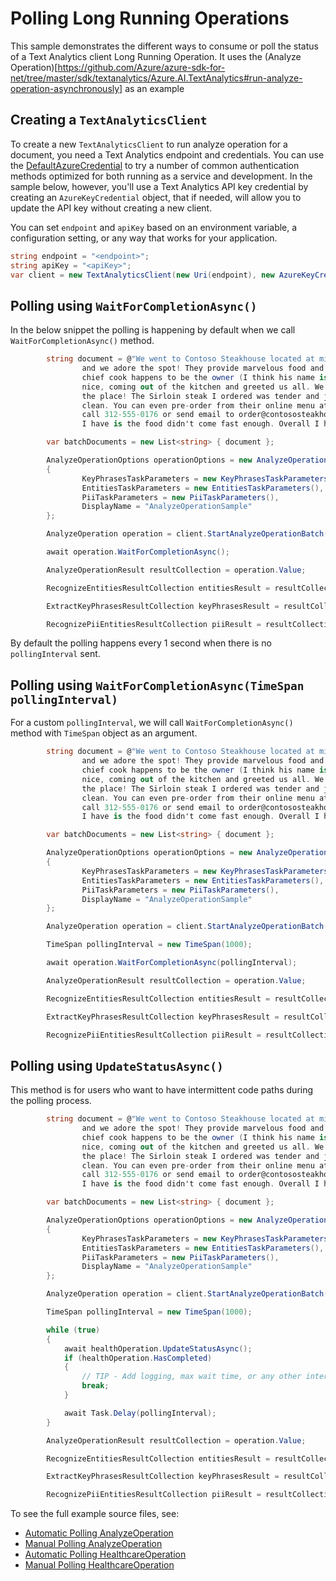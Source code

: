 # Polling Long Running Operations
This sample demonstrates the different ways to consume or poll the status of a Text Analytics client Long Running Operation.  It uses the (Analyze Operation)[https://github.com/Azure/azure-sdk-for-net/tree/master/sdk/textanalytics/Azure.AI.TextAnalytics#run-analyze-operation-asynchronously] as an example

## Creating a `TextAnalyticsClient`

To create a new `TextAnalyticsClient` to run analyze operation for a document, you need a Text Analytics endpoint and credentials.  You can use the [DefaultAzureCredential][DefaultAzureCredential] to try a number of common authentication methods optimized for both running as a service and development.  In the sample below, however, you'll use a Text Analytics API key credential by creating an `AzureKeyCredential` object, that if needed, will allow you to update the API key without creating a new client.

You can set `endpoint` and `apiKey` based on an environment variable, a configuration setting, or any way that works for your application.

```C# Snippet:CreateTextAnalyticsClient
string endpoint = "<endpoint>";
string apiKey = "<apiKey>";
var client = new TextAnalyticsClient(new Uri(endpoint), new AzureKeyCredential(apiKey));
```

## Polling using `WaitForCompletionAsync()`

In the below snippet the polling is happening by default when we call `WaitForCompletionAsync()` method.

```C#
		string document = @"We went to Contoso Steakhouse located at midtown NYC last week for a dinner party, 
				and we adore the spot! They provide marvelous food and they have a great menu. The
				chief cook happens to be the owner (I think his name is John Doe) and he is super 
				nice, coming out of the kitchen and greeted us all. We enjoyed very much dining in 
				the place! The Sirloin steak I ordered was tender and juicy, and the place was impeccably
				clean. You can even pre-order from their online menu at www.contososteakhouse.com, 
				call 312-555-0176 or send email to order@contososteakhouse.com! The only complaint 
				I have is the food didn't come fast enough. Overall I highly recommend it!";

		var batchDocuments = new List<string> { document };

		AnalyzeOperationOptions operationOptions = new AnalyzeOperationOptions()
		{
				KeyPhrasesTaskParameters = new KeyPhrasesTaskParameters(),
				EntitiesTaskParameters = new EntitiesTaskParameters(),
				PiiTaskParameters = new PiiTaskParameters(),
				DisplayName = "AnalyzeOperationSample"
		};

		AnalyzeOperation operation = client.StartAnalyzeOperationBatch(batchDocuments, operationOptions);

		await operation.WaitForCompletionAsync();

		AnalyzeOperationResult resultCollection = operation.Value;

		RecognizeEntitiesResultCollection entitiesResult = resultCollection.Tasks.EntityRecognitionTasks[0].Results;

		ExtractKeyPhrasesResultCollection keyPhrasesResult = resultCollection.Tasks.KeyPhraseExtractionTasks[0].Results;

		RecognizePiiEntitiesResultCollection piiResult = resultCollection.Tasks.EntityRecognitionPiiTasks[0].Results;
```

By default the polling happens every 1 second when there is no `pollingInterval` sent.


## Polling using `WaitForCompletionAsync(TimeSpan pollingInterval)`

For a custom `pollingInterval`, we will call `WaitForCompletionAsync()` method with `TimeSpan` object as an argument.

```C#
		string document = @"We went to Contoso Steakhouse located at midtown NYC last week for a dinner party, 
				and we adore the spot! They provide marvelous food and they have a great menu. The
				chief cook happens to be the owner (I think his name is John Doe) and he is super 
				nice, coming out of the kitchen and greeted us all. We enjoyed very much dining in 
				the place! The Sirloin steak I ordered was tender and juicy, and the place was impeccably
				clean. You can even pre-order from their online menu at www.contososteakhouse.com, 
				call 312-555-0176 or send email to order@contososteakhouse.com! The only complaint 
				I have is the food didn't come fast enough. Overall I highly recommend it!";

		var batchDocuments = new List<string> { document };

		AnalyzeOperationOptions operationOptions = new AnalyzeOperationOptions()
		{
				KeyPhrasesTaskParameters = new KeyPhrasesTaskParameters(),
				EntitiesTaskParameters = new EntitiesTaskParameters(),
				PiiTaskParameters = new PiiTaskParameters(),
				DisplayName = "AnalyzeOperationSample"
		};

		AnalyzeOperation operation = client.StartAnalyzeOperationBatch(batchDocuments, operationOptions);

		TimeSpan pollingInterval = new TimeSpan(1000);

		await operation.WaitForCompletionAsync(pollingInterval);

		AnalyzeOperationResult resultCollection = operation.Value;

		RecognizeEntitiesResultCollection entitiesResult = resultCollection.Tasks.EntityRecognitionTasks[0].Results;

		ExtractKeyPhrasesResultCollection keyPhrasesResult = resultCollection.Tasks.KeyPhraseExtractionTasks[0].Results;

		RecognizePiiEntitiesResultCollection piiResult = resultCollection.Tasks.EntityRecognitionPiiTasks[0].Results;
```

## Polling using `UpdateStatusAsync()`

This method is for users who want to have intermittent code paths during the polling process. 

```C#
		string document = @"We went to Contoso Steakhouse located at midtown NYC last week for a dinner party, 
				and we adore the spot! They provide marvelous food and they have a great menu. The
				chief cook happens to be the owner (I think his name is John Doe) and he is super 
				nice, coming out of the kitchen and greeted us all. We enjoyed very much dining in 
				the place! The Sirloin steak I ordered was tender and juicy, and the place was impeccably
				clean. You can even pre-order from their online menu at www.contososteakhouse.com, 
				call 312-555-0176 or send email to order@contososteakhouse.com! The only complaint 
				I have is the food didn't come fast enough. Overall I highly recommend it!";

		var batchDocuments = new List<string> { document };

		AnalyzeOperationOptions operationOptions = new AnalyzeOperationOptions()
		{
				KeyPhrasesTaskParameters = new KeyPhrasesTaskParameters(),
				EntitiesTaskParameters = new EntitiesTaskParameters(),
				PiiTaskParameters = new PiiTaskParameters(),
				DisplayName = "AnalyzeOperationSample"
		};

		AnalyzeOperation operation = client.StartAnalyzeOperationBatch(batchDocuments, operationOptions);

		TimeSpan pollingInterval = new TimeSpan(1000);

		while (true)
		{
			await healthOperation.UpdateStatusAsync();
			if (healthOperation.HasCompleted)
			{
				// TIP - Add logging, max wait time, or any other intermittent code path. 
				break;
			}

			await Task.Delay(pollingInterval);
		}

		AnalyzeOperationResult resultCollection = operation.Value;

		RecognizeEntitiesResultCollection entitiesResult = resultCollection.Tasks.EntityRecognitionTasks[0].Results;

		ExtractKeyPhrasesResultCollection keyPhrasesResult = resultCollection.Tasks.KeyPhraseExtractionTasks[0].Results;

		RecognizePiiEntitiesResultCollection piiResult = resultCollection.Tasks.EntityRecognitionPiiTasks[0].Results;
```

To see the full example source files, see:

* [Automatic Polling AnalyzeOperation ](https://github.com/Azure/azure-sdk-for-net/blob/master/sdk/textanalytics/Azure.AI.TextAnalytics/tests/samples/Sample_AnalyzeOperationAsync.cs)
* [Manual Polling AnalyzeOperation ](https://github.com/Azure/azure-sdk-for-net/blob/master/sdk/textanalytics/Azure.AI.TextAnalytics/tests/samples/Sample_AnalyzeOperation.cs)
* [Automatic Polling HealthcareOperation ](https://github.com/Azure/azure-sdk-for-net/blob/master/sdk/textanalytics/Azure.AI.TextAnalytics/tests/samples/Sample7_AnalyzeHealthcareEntitiesConvenienceAsync_AutomaticPolling.cs)
* [Manual Polling HealthcareOperation ](https://github.com/Azure/azure-sdk-for-net/blob/master/sdk/textanalytics/Azure.AI.TextAnalytics/tests/samples/Sample7_AnalyzeHealthcareEntitiesConvenience_ManualPolling.cs)

[DefaultAzureCredential]: https://github.com/Azure/azure-sdk-for-net/blob/master/sdk/identity/Azure.Identity/README.md
[README]: https://github.com/Azure/azure-sdk-for-net/blob/master/sdk/textanalytics/Azure.AI.TextAnalytics/README.md

